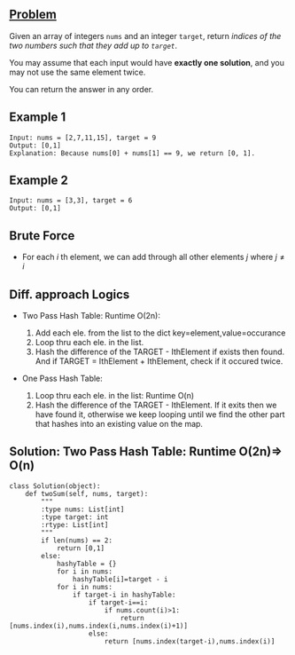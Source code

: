 ## [Problem](https://leetcode.com/problems/two-sum/)
Given an array of integers `nums` and an integer `target`, return *indices of the two numbers such that they add up to `target`*.

You may assume that each input would have **exactly one solution**, and you may not use the same element twice.

You can return the answer in any order.

## Example 1
```
Input: nums = [2,7,11,15], target = 9
Output: [0,1]
Explanation: Because nums[0] + nums[1] == 9, we return [0, 1].
```

## Example 2
```
Input: nums = [3,3], target = 6
Output: [0,1]
```

## Brute Force
- For each $i$ th element, we can add through all other elements $j$ where $j\neq i$

## Diff. approach Logics
- Two Pass Hash Table: Runtime O(2n):
  1. Add each ele. from the list to the dict key=element,value=occurance
  2. Loop thru each ele. in the list. 
  3. Hash the difference of the TARGET - IthElement if exists then found. And if TARGET = IthElement + IthElement, check if it occured twice.

- One Pass Hash Table:
    1. Loop thru each ele. in the list: Runtime O(n)
    2. Hash the difference of the TARGET - IthElement. If it exits then we have found it, otherwise we keep looping until we find the other part that hashes into an existing value on the map.

## Solution: Two Pass Hash Table: Runtime O(2n)=> O(n)
```python3
class Solution(object):
    def twoSum(self, nums, target):
        """
        :type nums: List[int]
        :type target: int
        :rtype: List[int]
        """
        if len(nums) == 2:
            return [0,1]
        else:
            hashyTable = {}
            for i in nums:
                hashyTable[i]=target - i
            for i in nums:
                if target-i in hashyTable:
                    if target-i==i:
                        if nums.count(i)>1:
                            return [nums.index(i),nums.index(i,nums.index(i)+1)]
                    else:
                        return [nums.index(target-i),nums.index(i)]
```
